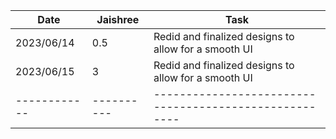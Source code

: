 | Date         | Jaishree   | Task                                                 |
|--------------|------------|------------------------------------------------------|
| 2023/06/14   | 0.5        | Redid and finalized designs to allow for a smooth UI |
| 2023/06/15   | 3          | Redid and finalized designs to allow for a smooth UI |
| ------------ | ---------- |------------------------------------------------------|
